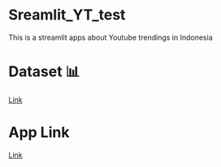 # Sreamlit_YT_test
This is a streamlit apps about Youtube trendings in Indonesia 

# Dataset 📊
[Link](https://www.kaggle.com/datasets/syahrulhamdani/indonesias-trending-youtube-video-statistics)

# App Link
[Link](https://sreamlityttest-md6vuhdlamtzazxjrudb7p.streamlit.app/)
